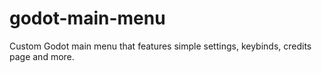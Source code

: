 # godot-main-menu
Custom Godot main menu that features simple settings, keybinds, credits page and more.
